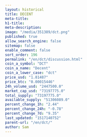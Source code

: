 ```yaml
---
layout: historical
title: DECENT
meta-title: 
h1-title: 
meta-description: 
image: "/media/351389/dct.png"
published: true
allow_search_engine: false
sitemap: false
enable_comment: false
sort_order: 196
permalink: "/en/dct/discussion.html"
coin_a_symbol: "DCT"
coin_a_name: "Decent"
coin_a_lower_case: "dct"
price_usd: "1.81487"
price_btc: "0.00015446"
24h_volume_usd: "2447500.0"
market_cap_usd: "73197775.0"
total_supply: "73197775.0"
available_supply: "51306089.0"
percent_change_1h: "2.44"
percent_change_24h: "-0.78"
percent_change_7d: "9.35"
last_updated: "1517140752"
parent-url: "/en/dct/"
author: Sam
---
```


